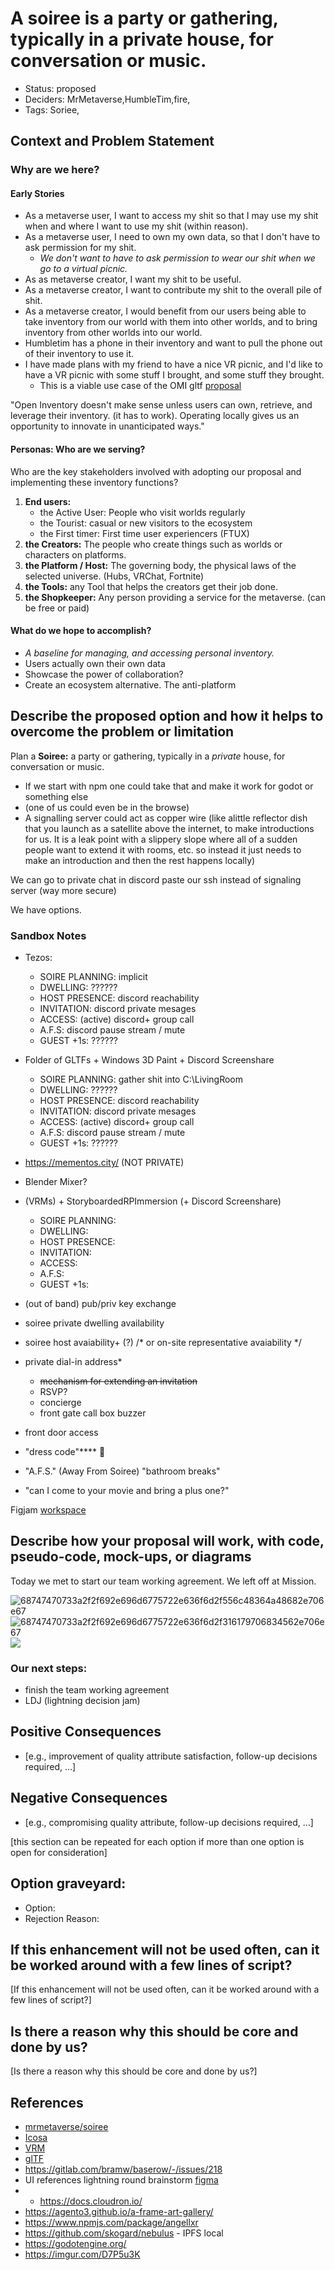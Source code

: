 # A soiree is a party or gathering, typically in a private house, for conversation or music.

- Status: proposed <!-- draft | rejected | accepted | deprecated | superseded by -->
- Deciders: MrMetaverse,HumbleTim,fire,
- Tags: Soriee,

## Context and Problem Statement

### Why are we here?
#### Early Stories 

- As a metaverse user, I want to access my shit so that I may use my shit when and where I want to use my shit (within reason). 
- As a metaverse user, I need to own my own data, so that I don't have to ask permission for my shit. 
    - _We don't want to have to ask permission to wear our shit when we go to a virtual picnic._ 
- As as metaverse creator, I want my shit to be useful. 
- As a metaverse creator, I want to contribute my shit to the overall pile of shit. 
- As a metaverse creator, I would benefit from our users being able to take inventory from our world with them into other worlds, and to bring inventory from other worlds into our world. 
- Humbletim has a phone in their inventory and want to pull the phone out of their inventory to use it. 
- I have made plans with my friend to have a nice VR picnic, and I'd like to have a VR picnic with some stuff I brought, and some stuff they brought. 
    - This is a viable use case of the OMI gltf [proposal](https://hackmd.io/@mrmetaverse/gltf-personas)

"Open Inventory doesn't make sense unless users can own, retrieve, and leverage their inventory. (it has to work). Operating locally gives us an opportunity to innovate in unanticipated ways."

#### Personas: Who are we serving? 
Who are the key stakeholders involved with adopting our proposal and implementing these inventory functions?

1.  **End users:**
    - the Active User: People who visit worlds regularly
    - the Tourist: casual or new visitors to the ecosystem 
    - the First timer: First time user experiencers (FTUX)
2.  **the Creators:** The people who create things such as worlds or characters on platforms. 
3.  **the Platform / Host:** The governing body, the physical laws of the selected universe. (Hubs, VRChat, Fortnite)
4.  **the Tools:** any Tool that helps the creators get their job done. 
5.  **the Shopkeeper:** Any person providing a service for the metaverse. (can be free or paid)

#### What do we hope to accomplish? 

- _A baseline for managing, and accessing personal inventory._
- Users actually own their own data 
- Showcase the power of collaboration? 
- Create an ecosystem  alternative. The anti-platform

## Describe the proposed option and how it helps to overcome the problem or limitation

Plan a **Soiree:** a party or gathering, typically in a *private* house, for conversation or music.

- If we start with npm one could take that and make it work for godot or something else 
- (one of us could even be in the browse)
- A signalling server could act as copper wire (like alittle reflector dish that you launch as a satellite above the internet, to make introductions for us. It is a leak point with a slippery slope where all of a sudden people want to extend it with rooms, etc. so instead it just needs to make an introduction and then the rest happens locally)

We can go to private chat in discord paste our ssh instead of signaling server (way more secure)

We have options.


### Sandbox Notes

- Tezos:
    - SOIRE PLANNING: implicit
    - DWELLING: ??????
    - HOST PRESENCE: discord reachability
    - INVITATION: discord private mesages
    - ACCESS: (active) discord+ group call
    - A.F.S: discord pause stream / mute
    - GUEST +1s: ??????
- Folder of GLTFs + Windows 3D Paint + Discord Screenshare
    - SOIRE PLANNING: gather shit into C:\LivingRoom
    - DWELLING: ??????
    - HOST PRESENCE: discord reachability
    - INVITATION: discord private mesages
    - ACCESS: (active) discord+ group call
    - A.F.S: discord pause stream / mute
    - GUEST +1s: ??????
- https://mementos.city/ (NOT PRIVATE)

- Blender Mixer?
- (VRMs) + StoryboardedRPImmersion (+ Discord Screenshare)
    - SOIRE PLANNING: 
    - DWELLING: 
    - HOST PRESENCE: 
    - INVITATION: 
    - ACCESS: 
    - A.F.S: 
    - GUEST +1s: 

- (out of band) pub/priv key exchange

- soiree private dwelling availability
- soiree host avaiability+ (?) /* or on-site representative avaiability  */
- private dial-in address*
    - ~~mechanism for extending an invitation~~
    - RSVP?
    - concierge 
    - front gate call box buzzer 
- front door access
- "dress code"**** :snake: 
- "A.F.S." (Away From Soiree) "bathroom breaks"
- "can I come to your movie and bring a plus one?"

Figjam [workspace](https://www.figma.com/file/pNrxyy5NLqv3Ycw0XKrbf5/soiree-spectrum?node-id=0%3A1)

## Describe how your proposal will work, with code, pseudo-code, mock-ups, or diagrams

Today we met to start our team working agreement. We left off at Mission. 

![68747470733a2f2f692e696d6775722e636f6d2f556c48364a48682e706e67](https://user-images.githubusercontent.com/32321/148150896-74646b03-2bf1-41df-8ac4-012fe08002e9.png)
![68747470733a2f2f692e696d6775722e636f6d2f316179706834562e706e67](https://user-images.githubusercontent.com/32321/148150899-533681b7-0210-4aaf-a696-d387ade54d22.png)
![](https://www.figma.com/file/pNrxyy5NLqv3Ycw0XKrbf5/soiree-spectrum?node-id=4%3A10)

### Our next steps: 
- finish the team working agreement
- LDJ (lightning decision jam) 

## Positive Consequences <!-- optional -->

- [e.g., improvement of quality attribute satisfaction, follow-up decisions required, …]

## Negative Consequences <!-- optional -->

- [e.g., compromising quality attribute, follow-up decisions required, …]

[this section can be repeated for each option if more than one option is open for consideration]

## Option graveyard: <!-- same as above -->

- Option: <!-- [List the proposed options no longer open for consideration.] -->
- Rejection Reason: <!-- [List the reasons for the rejection: (the Bad traits)] -->

## If this enhancement will not be used often, can it be worked around with a few lines of script?

[If this enhancement will not be used often, can it be worked around with a few lines of script?]

## Is there a reason why this should be core and done by us?

[Is there a reason why this should be core and done by us?]

## References <!-- optional and numbers of links can vary -->

- [mrmetaverse/soiree](https://github.com/jsealt/soiree)
- [Icosa](https://github.com/icosa-gallery)
- [VRM](https://vrm-viewer.yukimochi.io/)
- [glTF](https://gltf-viewer.donmccurdy.com/)
- https://gitlab.com/bramw/baserow/-/issues/218
- UI references lightning round brainstorm [figma](https://www.figma.com/file/wzAGYK5pHCwUJXzzJXeHfE/openInventory)
- - https://docs.cloudron.io/
- https://agento3.github.io/a-frame-art-gallery/
- https://www.npmjs.com/package/angellxr
- https://github.com/skogard/nebulus - IPFS local
- https://godotengine.org/
- https://imgur.com/D7P5u3K
